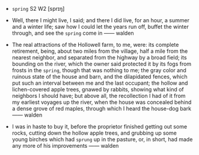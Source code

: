 - `spring` S2 W2 [sprɪŋ]



-  Well, there I might live, I said; and there I did live, for an hour, a summer and a winter life; saw how I could let the years run off, buffet the winter through, and see the `spring` come in —— walden

- The real attractions of the Hollowell farm, to me, were: its complete retirement, being, about two miles from the village, half a mile from the nearest neighbor, and separated from the highway by a broad field; its bounding on the river, which the owner said protected it by its fogs from frosts in the `spring`, though that was nothing to me; the gray color and ruinous state of the house and barn, and the dilapidated fences, which put such an interval between me and the last occupant; the hollow and lichen-covered apple trees, gnawed by rabbits, showing what kind of neighbors I should have; but above all, the recollection I had of it from my earliest voyages up the river, when the house was concealed behind a dense grove of red maples, through which I heard the house-dog bark —— walden

-  I was in haste to buy it, before the proprietor finished getting out some rocks, cutting down the hollow apple trees, and grubbing up some young birches which had `sprung` up in the pasture, or, in short, had made any more of his improvements —— walden